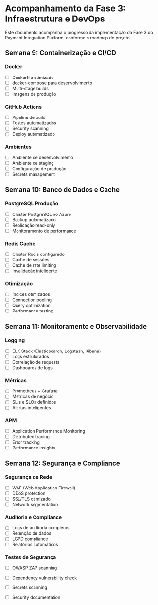 # Acompanhamento da Fase 3: Infraestrutura e DevOps

Este documento acompanha o progresso da implementação da Fase 3 do Payment Integration Platform, conforme o roadmap do projeto.

## Semana 9: Containerização e CI/CD

### Docker
- [ ] Dockerfile otimizado
- [ ] docker-compose para desenvolvimento
- [ ] Multi-stage builds
- [ ] Imagens de produção

### GitHub Actions
- [ ] Pipeline de build
- [ ] Testes automatizados
- [ ] Security scanning
- [ ] Deploy automatizado

### Ambientes
- [ ] Ambiente de desenvolvimento
- [ ] Ambiente de staging
- [ ] Configuração de produção
- [ ] Secrets management

## Semana 10: Banco de Dados e Cache

### PostgreSQL Produção
- [ ] Cluster PostgreSQL no Azure
- [ ] Backup automatizado
- [ ] Replicação read-only
- [ ] Monitoramento de performance

### Redis Cache
- [ ] Cluster Redis configurado
- [ ] Cache de sessões
- [ ] Cache de rate limiting
- [ ] Invalidação inteligente

### Otimização
- [ ] Índices otimizados
- [ ] Connection pooling
- [ ] Query optimization
- [ ] Performance testing

## Semana 11: Monitoramento e Observabilidade

### Logging
- [ ] ELK Stack (Elasticsearch, Logstash, Kibana)
- [ ] Logs estruturados
- [ ] Correlação de requests
- [ ] Dashboards de logs

### Métricas
- [ ] Prometheus + Grafana
- [ ] Métricas de negócio
- [ ] SLIs e SLOs definidos
- [ ] Alertas inteligentes

### APM
- [ ] Application Performance Monitoring
- [ ] Distributed tracing
- [ ] Error tracking
- [ ] Performance insights

## Semana 12: Segurança e Compliance

### Segurança de Rede
- [ ] WAF (Web Application Firewall)
- [ ] DDoS protection
- [ ] SSL/TLS otimizado
- [ ] Network segmentation

### Auditoria e Compliance
- [ ] Logs de auditoria completos
- [ ] Retenção de dados
- [ ] LGPD compliance
- [ ] Relatórios automáticos

### Testes de Segurança
- [ ] OWASP ZAP scanning
- [ ] Dependency vulnerability check
- [ ] Secrets scanning
- [ ] Security documentation

